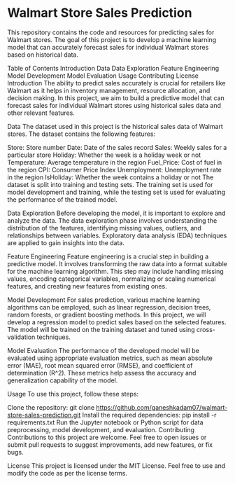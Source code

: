 # Walmart Store Sales Prediction
This repository contains the code and resources for predicting sales for Walmart stores. The goal of this project is to develop a machine learning model that can accurately forecast sales for individual Walmart stores based on historical data.

Table of Contents
Introduction
Data
Data Exploration
Feature Engineering
Model Development
Model Evaluation
Usage
Contributing
License
Introduction
The ability to predict sales accurately is crucial for retailers like Walmart as it helps in inventory management, resource allocation, and decision making. In this project, we aim to build a predictive model that can forecast sales for individual Walmart stores using historical sales data and other relevant features.

Data
The dataset used in this project is the historical sales data of Walmart stores. The dataset contains the following features:

Store: Store number
Date: Date of the sales record
Sales: Weekly sales for a particular store
Holiday: Whether the week is a holiday week or not
Temperature: Average temperature in the region
Fuel_Price: Cost of fuel in the region
CPI: Consumer Price Index
Unemployment: Unemployment rate in the region
IsHoliday: Whether the week contains a holiday or not
The dataset is split into training and testing sets. The training set is used for model development and training, while the testing set is used for evaluating the performance of the trained model.

Data Exploration
Before developing the model, it is important to explore and analyze the data. The data exploration phase involves understanding the distribution of the features, identifying missing values, outliers, and relationships between variables. Exploratory data analysis (EDA) techniques are applied to gain insights into the data.

Feature Engineering
Feature engineering is a crucial step in building a predictive model. It involves transforming the raw data into a format suitable for the machine learning algorithm. This step may include handling missing values, encoding categorical variables, normalizing or scaling numerical features, and creating new features from existing ones.

Model Development
For sales prediction, various machine learning algorithms can be employed, such as linear regression, decision trees, random forests, or gradient boosting methods. In this project, we will develop a regression model to predict sales based on the selected features. The model will be trained on the training dataset and tuned using cross-validation techniques.

Model Evaluation
The performance of the developed model will be evaluated using appropriate evaluation metrics, such as mean absolute error (MAE), root mean squared error (RMSE), and coefficient of determination (R^2). These metrics help assess the accuracy and generalization capability of the model.

Usage
To use this project, follow these steps:

Clone the repository: git clone https://github.com/ganeshkadam07/walmart-store-sales-prediction.git
Install the required dependencies: pip install -r requirements.txt
Run the Jupyter notebook or Python script for data preprocessing, model development, and evaluation.
Contributing
Contributions to this project are welcome. Feel free to open issues or submit pull requests to suggest improvements, add new features, or fix bugs.

License
This project is licensed under the MIT License. Feel free to use and modify the code as per the license terms.
